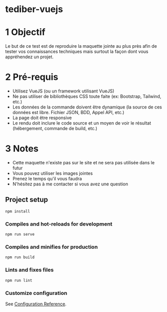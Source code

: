 # tediber-vuejs

# 1 Objectif

Le but de ce test est de reproduire la maquette jointe au plus près afin de tester vos connaissances techniques mais surtout la façon dont vous appréhendez un projet.

# 2 Pré-requis

- Utilisez VueJS (ou un framework utilisant VueJS)
- Ne pas utiliser de bibliothèques CSS toute faite (ex: Bootstrap, Tailwind, etc.)
- Les données de la commande doivent être dynamique (la source de ces données est libre. Fichier JSON, BDD, Appel API, etc.)
- La page doit être responsive
- Le rendu doit inclure le code source et un moyen de voir le résultat (hébergement, commande de build, etc.)

# 3 Notes

- Cette maquette n'existe pas sur le site et ne sera pas utilisée dans le futur
- Vous pouvez utiliser les images jointes
- Prenez le temps qu'il vous faudra
- N'hésitez pas à me contacter si vous avez une question

## Project setup
```
npm install
```

### Compiles and hot-reloads for development
```
npm run serve
```

### Compiles and minifies for production
```
npm run build
```

### Lints and fixes files
```
npm run lint
```

### Customize configuration
See [Configuration Reference](https://cli.vuejs.org/config/).
